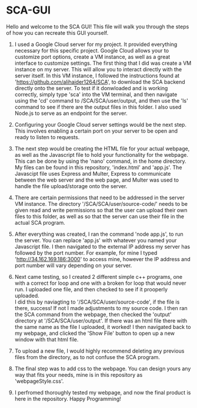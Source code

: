 # SCA-GUI
Hello and welcome to the SCA GUI! This file will walk you through the steps of how you can recreate this GUI yourself.

1. I used a Google Cloud server for my project. It provided everything necessary for this specific project. Google Cloud allows your to customize port options, create a VM instance, as well as a great interface to customize settings.
   The first thing that I did was create a VM instance on my server. This will allow you to interact directly with the server itself. 
   In this VM instance, I followed the instructions found at  'https://github.com/alihaider1264/SCA', to download the SCA backend directly onto the server. To test if it donwloaded and is working correctly, simply type 'sca' into
   the VM terminal, and then navigate using the 'cd' command to /SCA/SCA/user/output, and then use the 'ls' command to see if there are the output files in this folder.
   I also used Node.js to serve as an endpoint for the server.

2. Configuring your Google Cloud server settings would be the next step. This involves enabling a certain port on your server to be open and ready to listen to requests.

3. The next step would be creating the HTML file for your actual webpage, as well as the Javascript file to hold your functionality for the webpage. This can be done by using the 'nano' command, in the home directory. My files can be found in this repository, 'index.html' and 'app.js'.
   The Javascipt file uses Express and Multer, Express to communicate between the web server and the web page, and Multer was used to handle the file upload/storage onto the server.

4. There are certain permissions that need to be addressed in the server VM instance. The directory '/SCA/SCA/user/source-code/' needs to be given read and write permissions so that the user can upload their own files to 
   this folder, as well as so that the server can use their file in the actual SCA program. 

5. After everything was created, I ran the command 'node app.js', to run the server. You can replace 'app.js' with whatever you named your Javascript file. I then navigated to the external IP address my server has followed by 
   the port number. For example, for mine I typed 'http://34.162.169.186:3000' to access mine, however the IP address and port number will vary depending on your server. 

6. Next came testing, so I created 2 different simple c++ programs, one with a correct for loop and one with a broken for loop that would never run. I uploaded one file, and then checked to see if it prooperly uploaded.  
   I did this by naviagting to '/SCA/SCA/user/source-code', if the file is there, success! If not I made adjustments to my source code. I then ran the SCA command from the webpage, then checked the 'output' directory at '/SCA/SCA/user/output'.
   If there was an html file there with the same name as the file I uploaded, it worked! I then navigated back to my webpage, and clicked the 'Show File' button to open up a new window with that html file. 

7. To upload a new file, I would highly recommend deleting any previous files from the directory, as to not confuse the SCA program. 

8. The final step was to add css to the webpage. You can design yours any way that fits your needs, mine is in this repository as 'webpageStyle.css'. 

9. I perfromed thoroughly tested my webpage, and now the final product is here in the repository. Happy Programming!
